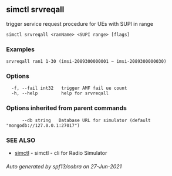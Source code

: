 ## simctl srvreqall

trigger service request procedure for UEs with SUPI in range

```
simctl srvreqall <ranName> <SUPI range> [flags]
```

### Examples

```
srvreqall ran1 1-30 (imsi-2089300000001 ~ imsi-2089300000030)
```

### Options

```
  -f, --fail int32   trigger AMF fail ue count
  -h, --help         help for srvreqall
```

### Options inherited from parent commands

```
      --db string   Database URL for simulator (default "mongodb://127.0.0.1:27017")
```

### SEE ALSO

* [simctl](simctl.md)	 - simctl - cli for Radio Simulator

###### Auto generated by spf13/cobra on 27-Jun-2021
